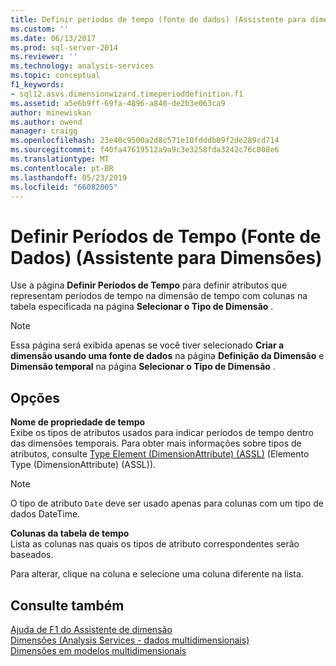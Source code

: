 ```yaml
---
title: Definir períodos de tempo (fonte de dados) (Assistente para dimensões) | Microsoft Docs
ms.custom: ''
ms.date: 06/13/2017
ms.prod: sql-server-2014
ms.reviewer: ''
ms.technology: analysis-services
ms.topic: conceptual
f1_keywords:
- sql12.asvs.dimensionwizard.timeperioddefinition.f1
ms.assetid: a5e6b9ff-69fa-4896-a840-de2b3e063ca9
author: minewiskan
ms.author: owend
manager: craigg
ms.openlocfilehash: 23e40c9500a2d8c571e10fdddb09f2de289cd714
ms.sourcegitcommit: f40fa47619512a9a9c3e3258fda3242c76c008e6
ms.translationtype: MT
ms.contentlocale: pt-BR
ms.lasthandoff: 05/23/2019
ms.locfileid: "66082005"
---
```

# <a name="define-time-periods-data-source-dimension-wizard"></a>Definir Períodos de Tempo (Fonte de Dados) (Assistente para Dimensões)
  Use a página **Definir Períodos de Tempo** para definir atributos que representam períodos de tempo na dimensão de tempo com colunas na tabela especificada na página **Selecionar o Tipo de Dimensão** .  
  
> [!NOTE]  
>  Essa página será exibida apenas se você tiver selecionado **Criar a dimensão usando uma fonte de dados** na página **Definição da Dimensão** e **Dimensão temporal** na página **Selecionar o Tipo de Dimensão** .  
  
## <a name="options"></a>Opções  
 **Nome de propriedade de tempo**  
 Exibe os tipos de atributos usados para indicar períodos de tempo dentro das dimensões temporais. Para obter mais informações sobre tipos de atributos, consulte [Type Element &#40;DimensionAttribute&#41; &#40;ASSL&#41;](https://docs.microsoft.com/bi-reference/assl/properties/type-element-dimensionattribute-assl) (Elemento Type &#40;DimensionAttribute&#41; &#40;ASSL&#41;).  
  
> [!NOTE]  
>  O tipo de atributo `Date` deve ser usado apenas para colunas com um tipo de dados DateTime.  
  
 **Colunas da tabela de tempo**  
 Lista as colunas nas quais os tipos de atributo correspondentes serão baseados.  
  
 Para alterar, clique na coluna e selecione uma coluna diferente na lista.  
  
## <a name="see-also"></a>Consulte também  
 [Ajuda de F1 do Assistente de dimensão](dimension-wizard-f1-help.md)   
 [Dimensões &#40;Analysis Services - dados multidimensionais&#41;](multidimensional-models-olap-logical-dimension-objects/dimensions-analysis-services-multidimensional-data.md)   
 [Dimensões em modelos multidimensionais](multidimensional-models/dimensions-in-multidimensional-models.md)  
  
  
